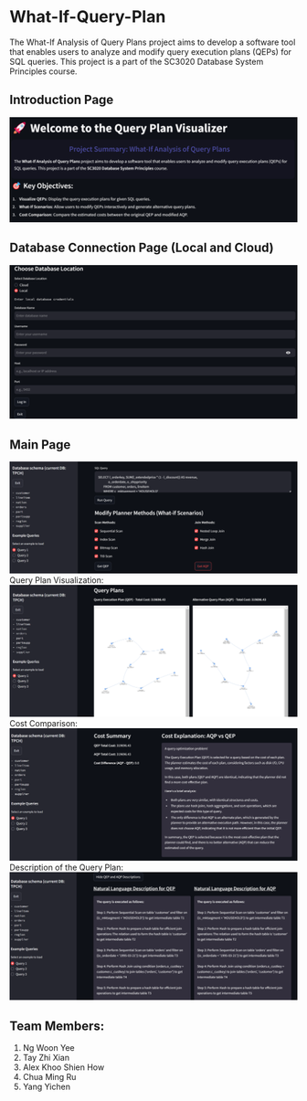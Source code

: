 # What-If-Query-Plan
The What-If Analysis of Query Plans project aims to develop a software tool that enables users to analyze and modify query execution plans (QEPs) for SQL queries. This project is a part of the SC3020 Database System Principles course.

## Introduction Page
![](img/intro.png)

## Database Connection Page (Local and Cloud)
![](img/connect.png)

## Main Page
![](img/main.png)
Query Plan Visualization:
![](img/queryplan.png)
Cost Comparison:
![](img/cost.png)
Description of the Query Plan:
![](img/description.png)

## Team Members:
1. Ng Woon Yee
2. Tay Zhi Xian
3. Alex Khoo Shien How
4. Chua Ming Ru
5. Yang Yichen
